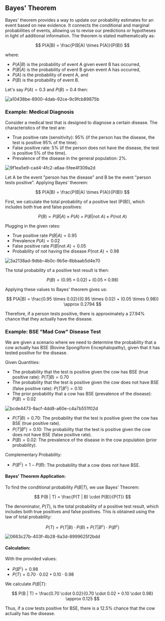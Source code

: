 ## Bayes' Theorem

Bayes' theorem provides a way to update our probability estimates for an event based on new evidence. It connects the conditional and marginal probabilities of events, allowing us to revise our predictions or hypotheses in light of additional information. The theorem is stated mathematically as:

$$
P(A|B) = \frac{P(B|A) \times P(A)}{P(B)}
$$

where:
- $P(A|B)$ is the probability of event A given event B has occurred,
- $P(B|A)$ is the probability of event B given event A has occurred,
- $P(A)$ is the probability of event A, and
- $P(B)$ is the probability of event B.

Let's say $P(A)=0.3$ and $P(B)=0.4$ then:

![a10438be-8900-4dab-92ce-9c9fcb89875b](https://github.com/djeada/Statistics-Notes/assets/37275728/34f9b564-ba7b-4d70-aa57-ad324c168b82)

### Example: Medical Diagnosis

Consider a medical test that is designed to diagnose a certain disease. The characteristics of the test are:
- True positive rate (sensitivity): 95% (if the person has the disease, the test is positive 95% of the time).
- False positive rate: 5% (if the person does not have the disease, the test is positive 5% of the time).
- Prevalence of the disease in the general population: 2%.
  
![9f1ea5e9-cad4-4fc2-a6aa-5fee4f309a2d](https://github.com/djeada/Statistics-Notes/assets/37275728/dbdb3a4d-4f73-4efe-bacb-87a7bab167c7)

Let A be the event "person has the disease" and B be the event "person tests positive". Applying Bayes' theorem:

$$
P(A|B) = \frac{P(B|A) \times P(A)}{P(B)}
$$

First, we calculate the total probability of a positive test (P(B)), which includes both true and false positives:

$$
P(B) = P(B|A) \times P(A) + P(B|\text{not } A) \times P(\text{not } A)
$$

Plugging in the given rates:

- True positive rate $P(B|A) = 0.95$
- Prevalence $P(A) = 0.02$
- False positive rate $P(B|\text{not } A) = 0.05$
- Probability of not having the disease $P(\text{not } A) = 0.98$

![3a2138ad-9dbb-4b0c-9b5e-8bbaab5d4e70](https://github.com/djeada/Statistics-Notes/assets/37275728/e6d36e01-6d39-4762-b29e-c24d4b8a19d2)

The total probability of a positive test result is then:

$$
P(B) = (0.95 \times 0.02) + (0.05 \times 0.98)
$$

Applying these values to Bayes' theorem gives us:

$$
P(A|B) = \frac{0.95 \times 0.02}{(0.95 \times 0.02) + (0.05 \times 0.98)} \approx 0.2794
$$

Therefore, if a person tests positive, there is approximately a 27.94% chance that they actually have the disease.

### Example: BSE "Mad Cow" Disease Test

We are given a scenario where we need to determine the probability that a cow actually has BSE (Bovine Spongiform Encephalopathy), given that it has tested positive for the disease.

Given Quantities:

- The probability that the test is positive given the cow has BSE (true positive rate): $P(T | B) = 0.70$
- The probability that the test is positive given the cow does not have BSE (false positive rate): $P(T | B^c) = 0.10$
- The prior probability that a cow has BSE (prevalence of the disease): $P(B) = 0.02$

![bcde4473-8acf-4dd8-a60e-c4a7b551f02d](https://github.com/djeada/Statistics-Notes/assets/37275728/69f47572-5fa7-4365-90f3-983e90340b24)

- $P(T | B) = 0.70$: The probability that the test is positive given the cow has BSE (true positive rate).
- $P(T | B^c) = 0.10$: The probability that the test is positive given the cow does not have BSE (false positive rate).
- $P(B) = 0.02$: The prevalence of the disease in the cow population (prior probability).

Complementary Probability:

- $P(B^c) = 1 - P(B)$: The probability that a cow does not have BSE.

#### Bayes' Theorem Application:

To find the conditional probability $P(B | T)$, we use Bayes' Theorem:

$$
P(B | T) = \frac{P(T | B) \cdot P(B)}{P(T)}
$$

The denominator, $P(T)$, is the total probability of a positive test result, which includes both true positives and false positives. This is obtained using the law of total probability:

$$
P(T) = P(T | B) \cdot P(B) + P(T | B^c) \cdot P(B^c)
$$

![0663c27b-403f-4b28-8a3d-8999625f2bdd](https://github.com/djeada/Statistics-Notes/assets/37275728/51943b61-62d0-4bfb-b5dc-3198d764efdc)

#### Calculation:

With the provided values:

- $P(B^c) = 0.98$
- $P(T) = 0.70 \cdot 0.02 + 0.10 \cdot 0.98$

We calculate $P(B | T)$:

$$
P(B | T) = \frac{0.70 \cdot 0.02}{0.70 \cdot 0.02 + 0.10 \cdot 0.98} \approx 0.125
$$

Thus, if a cow tests positive for BSE, there is a 12.5% chance that the cow actually has the disease.
